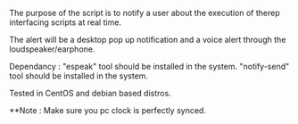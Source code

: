 The purpose of the script is to notify a user about the execution 
of therep interfacing scripts at real time. 

The alert will be a desktop pop up notification and a voice alert
through the loudspeaker/earphone.

Dependancy :
"espeak" tool should be installed in the system.
"notify-send" tool should be installed in the system.

Tested in CentOS and debian based distros.

**Note : Make sure you pc clock is perfectly synced. 
